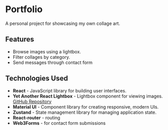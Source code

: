 # Portfolio

A personal project for showcasing my own collage art.

## Features

- Browse images using a lightbox.
- Filter collages by category.
- Send messages through contact form

## Technologies Used

- **React** - JavaScript library for building user interfaces.
- **Yet Another React Lightbox** - Lightbox component for viewing images.
  [GitHub Repository](https://github.com/igordanchenko/yet-another-react-lightbox)
- **Material UI** - Component library for creating responsive, modern UIs.
- **Zustand** - State management library for managing application state.
- **React-router** - routing
- **Web3Forms** - for contact form submissions

